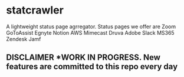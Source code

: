 # statcrawler
A lightweight status page agrregator. Status pages we offer are 
  Zoom
  GoToAssist
  Egnyte
  Notion
  AWS
  Mimecast
  Druva
  Adobe
  Slack
  MS365
  Zendesk 
  Jamf
##  DISCLAIMER *WORK IN PROGRESS. New features are committed to this repo every day

